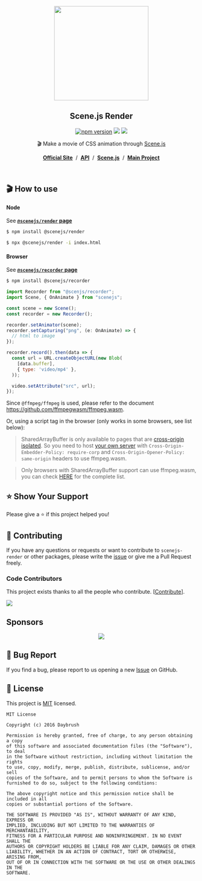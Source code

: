 
<p align="middle"><img src="https://daybrush.com/scenejs/images/clapperboard.png" width="250"/></p>
<h2 align="middle">Scene.js Render</h2>
<p align="middle">
<a href="https://www.npmjs.com/package/@scenejs/render" target="_blank"><img src="https://img.shields.io/npm/v/@scenejs/render.svg?style=flat-square&color=007acc&label=version" alt="npm version" /></a>
<img src="https://img.shields.io/badge/language-typescript-blue.svg?style=flat-square"/>
<a href="https://github.com/daybrush/scenejs/blob/master/LICENSE" target="_blank"><img src="https://img.shields.io/github/license/daybrush/scenejs.svg?style=flat-square&label=license&color=08CE5D"/></a>
</p>


<p align="middle">🎬 Make a movie of CSS animation through <a href="https://github.com/daybrush/scenejs">Scene.js</a></p>

<p align="middle"><a href="https://daybrush.com/scenejs-render"><strong>Official Site</strong></a> &nbsp;/&nbsp; <a href="https://daybrush.com/scenejs-render/release/latest/doc"><strong>API</strong></a> &nbsp;/&nbsp; <a href="https://github.com/daybrush/scenejs"><strong>Scene.js</strong></a> &nbsp;/&nbsp; <a href="https://github.com/daybrush/scena"><strong>Main Project</strong></a></p>
<br/>




## 🎬 How to use
#### Node

See [**`@scenejs/render` page**](https://github.com/daybrush/scenejs-render/tree/master/packages/render)

```bash
$ npm install @scenejs/render
```

```bash
$ npx @scenejs/render -i index.html
```


#### Browser

See [**`@scenejs/recorder` page**](https://github.com/daybrush/scenejs-render/tree/master/packages/recorder)

```bash
$ npm install @scenejs/recorder
```


```js
import Recorder from "@scenjs/recorder";
import Scene, { OnAnimate } from "scenejs";

const scene = new Scene();
const recorder = new Recorder();

recorder.setAnimator(scene);
recorder.setCapturing("png", (e: OnAnimate) => {
  // html to image
});

recorder.record().then(data => {
  const url = URL.createObjectURL(new Blob(
    [data.buffer],
    { type: 'video/mp4' },
  ));

  video.setAttribute("src", url);
});
```


Since `@ffmpeg/ffmpeg` is used, please refer to the document https://github.com/ffmpegwasm/ffmpeg.wasm.

Or, using a script tag in the browser (only works in some browsers, see list below):

> SharedArrayBuffer is only available to pages that are [cross-origin isolated](https://developer.chrome.com/blog/enabling-shared-array-buffer/#cross-origin-isolation). So you need to host [your own server](https://github.com/ffmpegwasm/ffmpegwasm.github.io/blob/main/server/server.js) with `Cross-Origin-Embedder-Policy: require-corp` and `Cross-Origin-Opener-Policy: same-origin` headers to use ffmpeg.wasm.


> Only browsers with SharedArrayBuffer support can use ffmpeg.wasm, you can check [HERE](https://caniuse.com/sharedarraybuffer) for the complete list.





## ⭐️ Show Your Support
Please give a ⭐️ if this project helped you!


## 👏 Contributing

If you have any questions or requests or want to contribute to `scenejs-render` or other packages, please write the [issue](https://github.com/daybrush/scenejs-render/issues) or give me a Pull Request freely.


### Code Contributors

This project exists thanks to all the people who contribute. [[Contribute](CONTRIBUTING.md)].

<a href="https://github.com/daybrush/scenejs-render/graphs/contributors">
  <img src="https://contrib.rocks/image?repo=daybrush/scenejs-render" />
</a>


## Sponsors
<p align="center">
	<a href="https://daybrush.com/sponsors/sponsors.svg">
		<img src="https://daybrush.com/sponsors/sponsors.svg"/>
	</a>
</p>


## 🐞 Bug Report

If you find a bug, please report to us opening a new [Issue](https://github.com/daybrush/scenejs-render/issues) on GitHub.



## 📝 License

This project is [MIT](https://github.com/daybrush/scenejs-render/blob/master/LICENSE) licensed.

```
MIT License

Copyright (c) 2016 Daybrush

Permission is hereby granted, free of charge, to any person obtaining a copy
of this software and associated documentation files (the "Software"), to deal
in the Software without restriction, including without limitation the rights
to use, copy, modify, merge, publish, distribute, sublicense, and/or sell
copies of the Software, and to permit persons to whom the Software is
furnished to do so, subject to the following conditions:

The above copyright notice and this permission notice shall be included in all
copies or substantial portions of the Software.

THE SOFTWARE IS PROVIDED "AS IS", WITHOUT WARRANTY OF ANY KIND, EXPRESS OR
IMPLIED, INCLUDING BUT NOT LIMITED TO THE WARRANTIES OF MERCHANTABILITY,
FITNESS FOR A PARTICULAR PURPOSE AND NONINFRINGEMENT. IN NO EVENT SHALL THE
AUTHORS OR COPYRIGHT HOLDERS BE LIABLE FOR ANY CLAIM, DAMAGES OR OTHER
LIABILITY, WHETHER IN AN ACTION OF CONTRACT, TORT OR OTHERWISE, ARISING FROM,
OUT OF OR IN CONNECTION WITH THE SOFTWARE OR THE USE OR OTHER DEALINGS IN THE
SOFTWARE.
```
